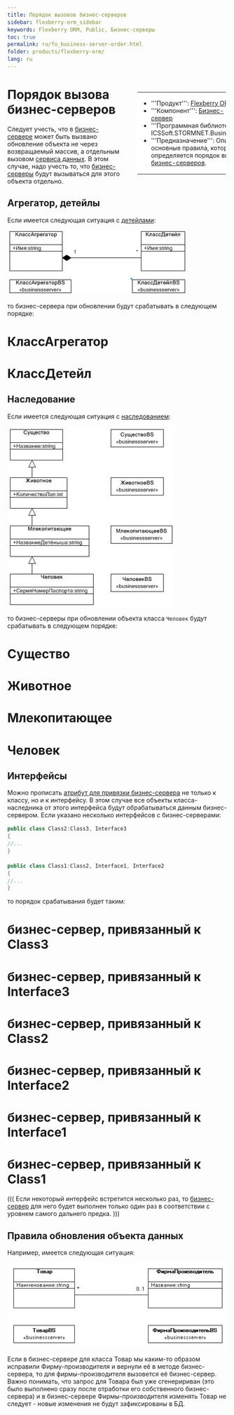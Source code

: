 ```yaml
---
title: Порядок вызовов бизнес-серверов
sidebar: flexberry-orm_sidebar
keywords: Flexberry ORM, Public, Бизнес-серверы
toc: true
permalink: ru/fo_business-server-order.html
folder: products/flexberry-orm/
lang: ru
---
```


<div style="margin:5px; padding-left:28px; float:right; width:40%; outline:1px solid white;"> <br> <table border="0" width="100%" bgcolor="#6495ED"> <tbody><tr><td bgcolor="#FFFFFF"> 

* '''Продукт''': [Flexberry ORM](fo_flexberry-orm.html)
* '''Компонент''': [Бизнес-сервер](business-logic.html)
* '''Программная библиотека''': ICSSoft.STORMNET.Business.dll
* '''Предназначение''': Описаны основные правила, которым определяется порядок вызова [бизнес-серверов](fo_business-servers-wrapper-business-facade.html).
</td>
</tr></tbody></table></a>
</div>

# Порядок вызова бизнес-серверов
Следует учесть, что в [бизнес-сервере](fo_business-servers-wrapper-business-facade.html) может быть вызвано обновление объекта не через возвращаемый массив, а отдельным вызовом [сервиса данных](fo_data-service.html). В этом случае, надо учесть то, что [бизнес-серверы](fo_business-servers-wrapper-business-facade.html) будут вызываться для этого объекта отдельно.

## Агрегатор, детейлы
Если имеется следующая ситуация c [детейлами](fo_detail-associations-and-their-properties.html):

![](/images/pages/img/page/Business-Servers-Wrapper-Business-Facade/AgregatorDetailAtBS.png)

то бизнес-сервера при обновлении будут срабатывать в следующем порядке:
# КлассАгрегатор
# КлассДетейл

## Наследование
Если имеется следующая ситуация с [наследованием](inheritance.html):

![](/images/pages/img/page/Business-Servers-Wrapper-Business-Facade/BSHierarchy.JPG)

то бизнес-серверы при обновлении объекта класса `Человек` будут срабатывать в следующем порядке: 
# Существо
# Животное
# Млекопитающее
# Человек

## Интерфейсы
Можно прописать [атрибут для привязки бизнес-сервера](otrabotka-polzovatelskih-operacii-v-processe-raboty-servisa-dannyh-integraciya-s-biznes-serverom.html) не только к классу, но и к интерфейсу. В этом случае все объекты класса-наследника от этого интерфейса будут обрабатываться данным бизнес-сервером. Если указано несколько интерфейсов с бизнес-серверами: 
```cs
public class Class2:Class3, Interface3
{
//...
}

public class Class1:Class2, Interface1, Interface2
{
//...
}
```

то порядок срабатывания будет таким: 

# бизнес-сервер, привязанный к Class3
# бизнес-сервер, привязанный к Interface3
# бизнес-сервер, привязанный к Class2
# бизнес-сервер, привязанный к Interface2
# бизнес-сервер, привязанный к Interface1
# бизнес-сервер, привязанный к Class1

(((
<msg type=note>Если некоторый интерфейс встретится несколько раз, то [бизнес-сервер](fo_business-servers-wrapper-business-facade.html) для него будет выполнен только один раз в соответствии с уровнем самого дальнего предка.</msg>
)))

## Правила обновления объекта данных
Например, имеется следующая ситуация:

![](/images/pages/img/page/Business-Servers-Wrapper-Business-Facade/BusinesServerMasters.GIF)

Если в бизнес-сервере для класса Товар мы каким-то образом исправили Фирму-производителя и вернули её в методе бизнес-сервера, то для фирмы-производителя вызовется её бизнес-сервер. Важно понимать, что запрос для Товара был уже сгенеририван (это было выполнено сразу после отработки его собственного бизнес-сервера) и в бизнес-сервере Фирмы-производителя изменять Товар не следует - новые изменения не будут зафиксированы в БД.
